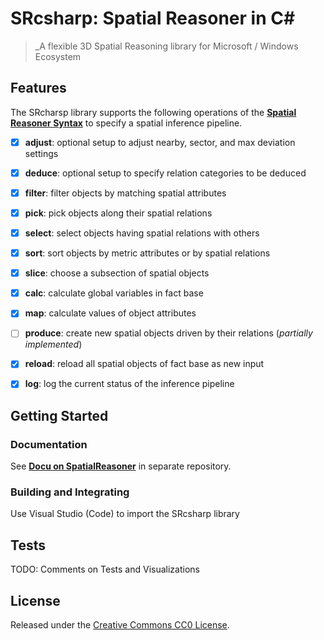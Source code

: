 # SRcsharp: Spatial Reasoner in C#

> _A flexible 3D Spatial Reasoning library for Microsoft / Windows Ecosystem

## Features

The SRcharsp library supports the following operations of the [__Spatial Reasoner Syntax__](https://github.com/metason/SpatialReasoner#syntax-of-spatial-inference-pipeline) to specify a spatial inference pipeline.

- [x] __adjust__: optional setup to adjust nearby, sector, and max deviation settings
- [x] __deduce__: optional setup to specify relation categories to be deduced
- [x] __filter__: filter objects by matching spatial attributes
- [x] __pick__: pick objects along their spatial relations
- [x] __select__: select objects having spatial relations with others
- [x] __sort__: sort objects by metric attributes or by spatial relations
- [x] __slice__: choose a subsection of spatial objects 
- [x] __calc__: calculate global variables in fact base
- [x] __map__: calculate values of object attributes
- [ ] __produce__: create new spatial objects driven by their relations (_partially implemented_)
- [x] __reload__: reload all spatial objects of fact base as new input
- [x] __log__: log the current status of the inference pipeline


## Getting Started

### Documentation

See [__Docu on SpatialReasoner__](https://github.com/metason/SpatialReasoner) in separate repository.

### Building and Integrating

Use Visual Studio (Code) to import the SRcsharp library

## Tests

TODO: Comments on Tests and Visualizations

## License

Released under the [Creative Commons CC0 License](LICENSE).
